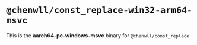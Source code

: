 # `@chenwll/const_replace-win32-arm64-msvc`

This is the **aarch64-pc-windows-msvc** binary for `@chenwll/const_replace`
